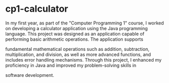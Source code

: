 # cp1-calculator

In my first year, as part of the "Computer Programming 1" course, I worked on developing a calculator application using the Java programming language. This project was designed as an application capable of performing basic arithmetic operations. The application supports 

fundamental mathematical operations such as addition, subtraction, multiplication, and division, as well as more advanced functions, and includes error handling mechanisms. Through this project, I enhanced my proficiency in Java and improved my problem-solving skills in 

software development.
